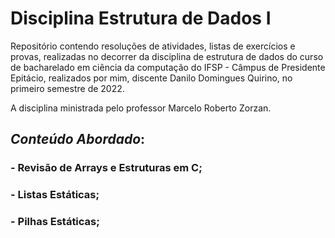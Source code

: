 # Disciplina Estrutura de Dados I

Repositório contendo resoluções de atividades, listas de exercícios e provas, realizadas no decorrer da disciplina de estrutura de dados do curso de bacharelado em ciência da computação do IFSP - Câmpus de Presidente Epitácio, realizados por mim, discente Danilo Domingues Quirino, no primeiro semestre de 2022.

A disciplina ministrada pelo professor Marcelo Roberto Zorzan.

## _Conteúdo Abordado_:

### - Revisão de Arrays e Estruturas em  C;
### - Listas Estáticas;
### - Pilhas Estáticas;